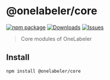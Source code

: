 # @onelabeler/core

[![npm package][npm-img]][npm-url]
[![Downloads][downloads-img]][downloads-url]
[![Issues][issues-img]][issues-url]

> Core modules of OneLabeler

## Install

```bash
npm install @onelabeler/core
```

[downloads-img]: https://img.shields.io/npm/dt/@onelabeler/core
[downloads-url]: https://www.npmtrends.com/@onelabeler/core
[npm-img]: https://img.shields.io/npm/v/@onelabeler/core
[npm-url]: https://www.npmjs.com/package/@onelabeler/core
[issues-img]: https://img.shields.io/github/issues/OneLabeler/core
[issues-url]: https://github.com/OneLabeler/core
